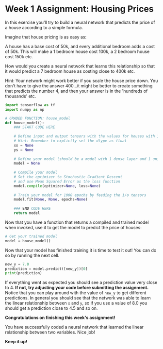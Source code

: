 # Week 1 Assignment: Housing Prices

In this exercise you'll try to build a neural network that predicts the price of a house according to a simple formula.

Imagine that house pricing is as easy as:

A house has a base cost of 50k, and every additional bedroom adds a cost of 50k. This will make a 1 bedroom house cost 100k, a 2 bedroom house cost 150k etc.

How would you create a neural network that learns this relationship so that it would predict a 7 bedroom house as costing close to 400k etc.

Hint: Your network might work better if you scale the house price down. You don't have to give the answer 400...it might be better to create something that predicts the number 4, and then your answer is in the 'hundreds of thousands' etc.


```python
import tensorflow as tf
import numpy as np
```


```python
# GRADED FUNCTION: house_model
def house_model():
    ### START CODE HERE
    
    # Define input and output tensors with the values for houses with 1 up to 6 bedrooms
    # Hint: Remember to explictly set the dtype as float
    xs = None
    ys = None
    
    # Define your model (should be a model with 1 dense layer and 1 unit)
    model = None
    
    # Compile your model
    # Set the optimizer to Stochastic Gradient Descent
    # and use Mean Squared Error as the loss function
    model.compile(optimizer=None, loss=None)
    
    # Train your model for 1000 epochs by feeding the i/o tensors
    model.fit(None, None, epochs=None)
    
    ### END CODE HERE
    return model
```

Now that you have a function that returns a compiled and trained model when invoked, use it to get the model to predict the price of houses: 


```python
# Get your trained model
model = house_model()
```

Now that your model has finished training it is time to test it out! You can do so by running the next cell.


```python
new_y = 7.0
prediction = model.predict([new_y])[0]
print(prediction)
```

If everything went as expected you should see a prediction value very close to 4. **If not, try adjusting your code before submitting the assignment.** Notice that you can play around with the value of `new_y` to get different predictions. In general you should see that the network was able to learn the linear relationship between `x` and `y`, so if you use a value of 8.0 you should get a prediction close to 4.5 and so on.

**Congratulations on finishing this week's assignment!**

You have successfully coded a neural network that learned the linear relationship between two variables. Nice job!

**Keep it up!**
